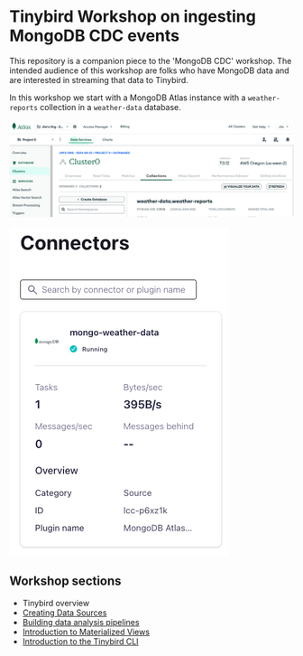 # Tinybird Workshop on ingesting MongoDB CDC events

This repository is a companion piece to the 'MongoDB CDC' workshop. The intended audience of this workshop are folks who have MongoDB data and are interested in streaming that data to Tinybird.

In this workshop we start with a MongoDB Atlas instance with a `weather-reports` collection in a `weather-data` database. 

![MongoDB Atlas](images/mongodb-atlas.png)

![Confluent Connector](images/confluent-connector.png)


## Workshop sections

* Tinybird overview
* [Creating Data Sources](/content/sections/creating-data-sources.md)
* [Building data analysis pipelines](/content/sections/building-pipelines.md)
* [Introduction to Materialized Views](/content/sections/materialized-views.md)
* [Introduction to the Tinybird CLI](/content/sections/intro-to-cli.md)

